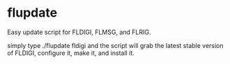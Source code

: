 # flupdate
Easy update script for FLDIGI, FLMSG, and FLRIG.

simply type ./flupdate fldigi and the script will grab the latest stable version of FLDIGI, configure it, make it, and install it.

